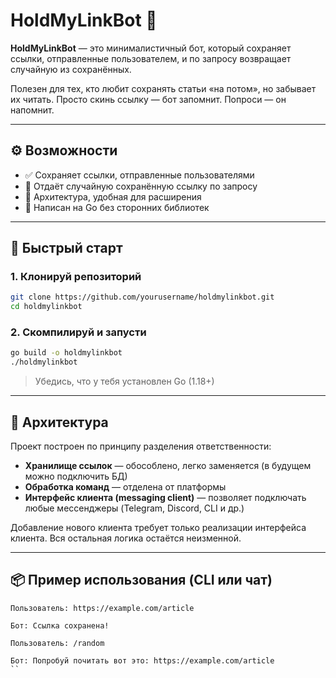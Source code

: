 # HoldMyLinkBot 🔗

**HoldMyLinkBot** — это минималистичный бот, который сохраняет ссылки, отправленные пользователем, и по запросу возвращает случайную из сохранённых.

Полезен для тех, кто любит сохранять статьи «на потом», но забывает их читать. Просто скинь ссылку — бот запомнит. Попроси — он напомнит.

---

## ⚙️ Возможности

- ✅ Сохраняет ссылки, отправленные пользователями
- 🎲 Отдаёт случайную сохранённую ссылку по запросу
- 🧱 Архитектура, удобная для расширения
- 🧼 Написан на Go без сторонних библиотек

---

## 🚀 Быстрый старт

### 1. Клонируй репозиторий
```bash
git clone https://github.com/yourusername/holdmylinkbot.git
cd holdmylinkbot
````

### 2. Скомпилируй и запусти

```bash
go build -o holdmylinkbot
./holdmylinkbot
```

> Убедись, что у тебя установлен Go (1.18+)

---

## 🧩 Архитектура

Проект построен по принципу разделения ответственности:

* **Хранилище ссылок** — обособлено, легко заменяется (в будущем можно подключить БД)
* **Обработка команд** — отделена от платформы
* **Интерфейс клиента (messaging client)** — позволяет подключать любые мессенджеры (Telegram, Discord, CLI и др.)

Добавление нового клиента требует только реализации интерфейса клиента. Вся остальная логика остаётся неизменной.

---

## 📦 Пример использования (CLI или чат)

```text
Пользователь: https://example.com/article

Бот: Ссылка сохранена!

Пользователь: /random

Бот: Попробуй почитать вот это: https://example.com/article
``
